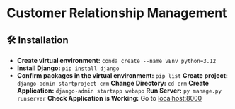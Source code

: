 # Customer Relationship Management

## 🛠️ Installation

 - **Create virtual environment:** `conda create --name vEnv python=3.12`
 - **Install Django:** `pip install django`
 - **Confirm packages in the virtual environment:** `pip list`
**Create project:** `django-admin startproject crm`
**Change Directory:** `cd crm`
**Create Application:** `django-admin startapp webapp`
**Run Server:**  `py manage.py runserver`
**Check Application is Working:** Go to [localhost:8000](http://127.0.0.1:8000)
